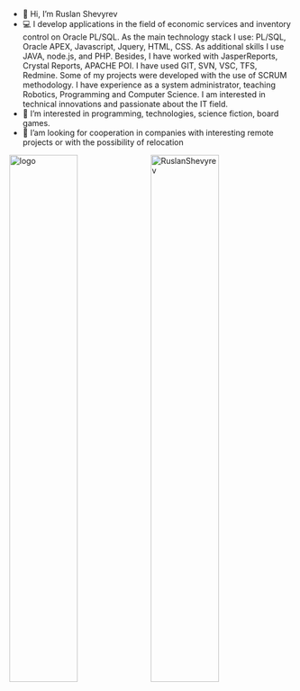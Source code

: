 - :wave: Hi, I’m Ruslan Shevyrev
- :computer: I develop applications in the field of economic services and inventory control on Oracle PL/SQL. As the main technology stack I use: PL/SQL, Oracle APEX, Javascript, Jquery, HTML, CSS. As additional skills I use JAVA, node.js, and PHP. Besides, I have worked with JasperReports, Crystal Reports, APACHE POI. I have used GIT, SVN, VSC, TFS, Redmine. Some of my projects were developed with the use of SCRUM methodology. I have experience as a system administrator, teaching Robotics, Programming and Computer Science. I am interested in technical innovations and passionate about the IT field.
- :book: I’m interested in programming, technologies, science fiction, board games.
- :eyes: I’am looking for cooperation in companies with interesting remote projects or with the possibility of relocation

<p align="left">
  <img src="/media/logo.gif" width="49%" title="logo">
  <img src="/media/logoRS_FULL.png" width="49%" title="RuslanShevyrev" >
</p>